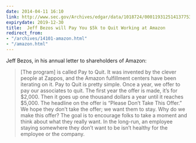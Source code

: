 ```yaml
---
date: 2014-04-11 16:10
link: http://www.sec.gov/Archives/edgar/data/1018724/000119312514137753/d702518dex991.htm
expirydate: 2019-12-30
title:  Jeff Bezos will Pay You $5k to Quit Working at Amazon
redirect_from:
- "/archives/14101-amazon.html"
- "/amazon.html"
---
```



Jeff Bezos, in his annual letter to shareholders of Amazon: 

> [The program] is called Pay to Quit. It was invented by the clever people at Zappos, and the Amazon fulfillment centers have been iterating on it. Pay to Quit is pretty simple. Once a year, we offer to pay our associates to quit. The first year the offer is made, it’s for $2,000. Then it goes up one thousand dollars a year until it reaches $5,000. The headline on the offer is “Please Don’t Take This Offer.” We hope they don’t take the offer; we want them to stay. Why do we make this offer? The goal is to encourage folks to take a moment and think about what they really want. In the long-run, an employee staying somewhere they don’t want to be isn’t healthy for the employee or the company.

